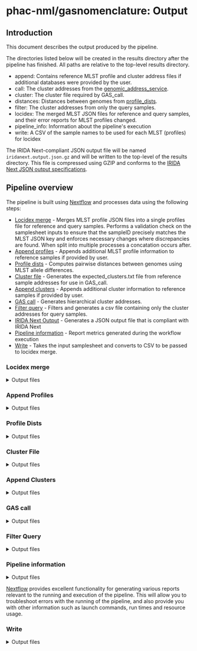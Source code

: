 # phac-nml/gasnomenclature: Output

## Introduction

This document describes the output produced by the pipeline.

The directories listed below will be created in the results directory after the pipeline has finished. All paths are relative to the top-level results directory.

- append: Contains reference MLST profile and cluster address files if additional databases were provided by the user.
- call: The cluster addresses from the [genomic_address_service](https://github.com/phac-nml/genomic_address_service).
- cluster: The cluster file required by GAS_call.
- distances: Distances between genomes from [profile_dists](https://github.com/phac-nml/profile_dists).
- filter: The cluster addresses from only the query samples.
- locidex: The merged MLST JSON files for reference and query samples, and their error reports for MLST profiles changed.
- pipeline_info: Information about the pipeline's execution
- write: A CSV of the sample names to be used for each MLST (profiles) for locidex

The IRIDA Next-compliant JSON output file will be named `iridanext.output.json.gz` and will be written to the top-level of the results directory. This file is compressed using GZIP and conforms to the [IRIDA Next JSON output specifications](https://github.com/phac-nml/pipeline-standards#42-irida-next-json).

## Pipeline overview

The pipeline is built using [Nextflow](https://www.nextflow.io/) and processes data using the following steps:

- [Locidex merge](#locidex-merge) - Merges MLST profile JSON files into a single profiles file for reference and query samples. Performs a validation check on the samplesheet inputs to ensure that the sampleID precisely matches the MLST JSON key and enforces necessary changes where discrepancies are found. When split into multiple processes a concatation occurs after.
- [Append profiles](#append-profiles) - Appends additional MLST profile information to reference samples if provided by user.
- [Profile dists](#profile-dists) - Computes pairwise distances between genomes using MLST allele differences.
- [Cluster file](#cluster-file) - Generates the expected_clusters.txt file from reference sample addresses for use in GAS_call.
- [Append clusters](#append-clusters) - Appends additional cluster information to reference samples if provided by user.
- [GAS call](#gas-call) - Generates hierarchical cluster addresses.
- [Filter query](#filter-query) - Filters and generates a csv file containing only the cluster addresses for query samples.
- [IRIDA Next Output](#irida-next-output) - Generates a JSON output file that is compliant with IRIDA Next
- [Pipeline information](#pipeline-information) - Report metrics generated during the workflow execution
- [Write](#write) - Takes the input samplesheet and converts to CSV to be passed to locidex merge.

### Locidex merge

<details markdown="1">
<summary>Output files</summary>

- `locidex/merge/`
  - reference samples:
    - `reference/merged_ref/profile.tsv`
    - `reference/merged_ref/MLST_error_report.csv`
  - query samples:
    - `reference/merged_query/profile.tsv`
    - `reference/merged_query/MLST_error_report.csv`
- `locidex/concat/`
  - reference samples:
    - `reference/merged_ref/profile_concat_ref.tsv`
    - `reference/merged_ref/MLST_error_report_concat_ref.csv`
  - query samples:
    - `reference/merged_query/profile_concat_query.tsv`
    - `reference/merged_query/MLST_error_report_concat_query.csv`

</details>

### Append Profiles

<details markdown="1">
<summary>Output files</summary>

- `append/`
  - profiles: `profiles_ref.tsv`

</details>

### Profile Dists

<details markdown="1">
<summary>Output files</summary>

- `distances/`
  - Mapping allele identifiers to integers: `allele_map.json`
  - The query MLST profiles: `query_profile.text`
  - The reference MLST profiles: `ref_profile.text`
  - The computed distances based on MLST allele differences: `results.text`
  - Information on the profile_dists run: `run.json`

</details>

### Cluster File

<details markdown="1">
<summary>Output files</summary>

- `cluster/`
  - `expected_clusters.txt`

</details>

### Append Clusters

<details markdown="1">
<summary>Output files</summary>

- `append/`
  - clusters: `reference_clusters.tsv`

</details>

### GAS call

<details markdown="1">
<summary>Output files</summary>

- `call/`
  - The computed cluster addresses: `clusters.text`
  - Information on the GAS mcluster run: `run.json`
  - Thesholds used to compute cluster addresses: `thresholds.json`

</details>

### Filter Query

<details markdown="1">
<summary>Output files</summary>

- `filter/`
  - `new_addresses.tsv`

</details>

### Pipeline information

<details markdown="1">
<summary>Output files</summary>

- `pipeline_info/`
  - Reports generated by Nextflow: `execution_report.html`, `execution_timeline.html`, `execution_trace.txt` and `pipeline_dag.dot`/`pipeline_dag.svg`.
  - Reports generated by the pipeline: `pipeline_report.html`, `pipeline_report.txt` and `software_versions.yml`. The `pipeline_report*` files will only be present if the `--email` / `--email_on_fail` parameter's are used when running the pipeline.
  - Reformatted samplesheet files used as input to the pipeline: `samplesheet.valid.csv`.
  - Parameters used by the pipeline run: `params.json`.

</details>

[Nextflow](https://www.nextflow.io/docs/latest/tracing.html) provides excellent functionality for generating various reports relevant to the running and execution of the pipeline. This will allow you to troubleshoot errors with the running of the pipeline, and also provide you with other information such as launch commands, run times and resource usage.

### Write

<details markdown="1">
<summary>Output files</summary>

- `write/`
  - `results.csv`
